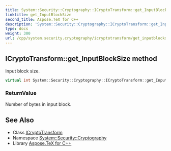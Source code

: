 ```yaml
---
title: System::Security::Cryptography::ICryptoTransform::get_InputBlockSize method
linktitle: get_InputBlockSize
second_title: Aspose.TeX for C++
description: 'System::Security::Cryptography::ICryptoTransform::get_InputBlockSize method. Input block size in C++.'
type: docs
weight: 300
url: /cpp/system.security.cryptography/icryptotransform/get_inputblocksize/
---
```

## ICryptoTransform::get_InputBlockSize method


Input block size.

```cpp
virtual int System::Security::Cryptography::ICryptoTransform::get_InputBlockSize()=0
```


### ReturnValue

Number of bytes in input block.

## See Also

* Class [ICryptoTransform](../)
* Namespace [System::Security::Cryptography](../../)
* Library [Aspose.TeX for C++](../../../)
